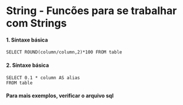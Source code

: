 # String -  Funcões para se trabalhar com Strings

#### 1. Síntaxe básica
````
SELECT ROUND(column/column,2)*100 FROM table
````
#### 2. Síntaxe básica
````
SELECT 0.1 * column AS alias
FROM table
````
#### Para mais exemplos, verificar o arquivo sql
